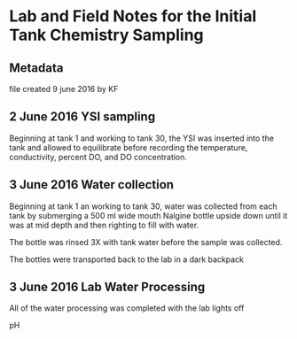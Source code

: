 # Lab and Field Notes for the Initial Tank Chemistry Sampling

## Metadata

file created 9 june 2016 by KF

## 2 June 2016 YSI sampling

Beginning at tank 1 and working to tank 30, the YSI was inserted into the tank and allowed to equilibrate before recording the temperature, conductivity, percent DO, and DO concentration.

## 3 June 2016 Water collection

Beginning at tank 1 an working to tank 30, water was collected from each tank by submerging a 500 ml wide mouth Nalgine bottle upside down until it was at mid depth and then righting to fill with water.

The bottle was rinsed 3X with tank water before the sample was collected.

The bottles were transported back to the lab in a dark backpack

## 3 June 2016 Lab Water Processing

All of the water processing was completed with the lab lights off

pH 
